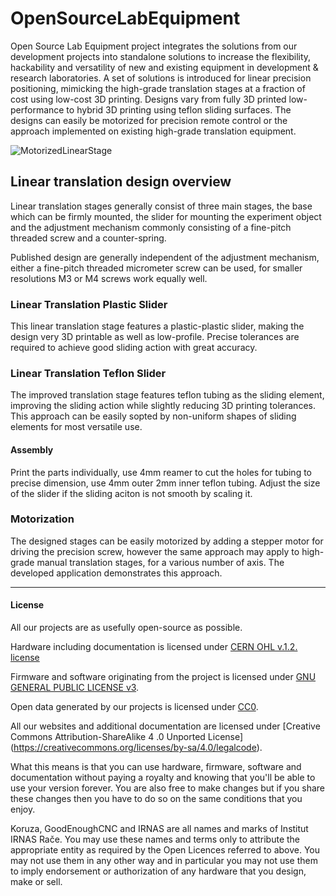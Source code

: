 OpenSourceLabEquipment
======================

Open Source Lab Equipment project integrates the solutions from our development projects into standalone solutions to increase the flexibility, hackability and versatility of new and existing equipment in development & research laboratories. A set of solutions is introduced for linear precision positioning, mimicking the high-grade translation stages at a fraction of cost using low-cost 3D printing. Designs vary from fully 3D printed low-performance to hybrid 3D printing using teflon sliding surfaces. The designs can easily be motorized for precision remote control or the approach implemented on existing high-grade translation equipment.

![MotorizedLinearStage](https://raw.github.com/IRNAS/OpenSourceLabEquipment/master/LinearTranslationStages.jpg)

## Linear translation design overview
Linear translation stages generally consist of three main stages, the base which can be firmly mounted, the slider for mounting the experiment object and the adjustment mechanism commonly consisting of a fine-pitch threaded screw and a counter-spring.

Published design are generally independent of the adjustment mechanism, either a fine-pitch threaded micrometer screw can be used, for smaller resolutions M3 or M4 screws work equally well.

### Linear Translation Plastic Slider
This linear translation stage features a plastic-plastic slider, making the design very 3D printable as well as low-profile. Precise tolerances are required to achieve good sliding action with great accuracy.

### Linear Translation Teflon Slider
The improved translation stage features teflon tubing as the sliding element, improving the sliding action while slightly reducing 3D printing tolerances. This approach can be easily sopted by non-uniform shapes of sliding elements for most versatile use.

#### Assembly
Print the parts individually, use 4mm reamer to cut the holes for tubing to precise dimension, use 4mm outer 2mm inner teflon tubing. Adjust the size of the slider if the sliding aciton is not smooth by scaling it.

### Motorization
The designed stages can be easily motorized by adding a stepper motor for driving the precision screw, however the same approach may apply to high-grade manual translation stages, for a various number of axis. The developed application demonstrates this approach.

---

#### License

All our projects are as usefully open-source as possible.

Hardware including documentation is licensed under [CERN OHL v.1.2. license](http://www.ohwr.org/licenses/cern-ohl/v1.2)

Firmware and software originating from the project is licensed under [GNU GENERAL PUBLIC LICENSE v3](http://www.gnu.org/licenses/gpl-3.0.en.html).

Open data generated by our projects is licensed under [CC0](https://creativecommons.org/publicdomain/zero/1.0/legalcode).

All our websites and additional documentation are licensed under [Creative Commons Attribution-ShareAlike 4 .0 Unported License] (https://creativecommons.org/licenses/by-sa/4.0/legalcode).

What this means is that you can use hardware, firmware, software and documentation without paying a royalty and knowing that you'll be able to use your version forever. You are also free to make changes but if you share these changes then you have to do so on the same conditions that you enjoy.

Koruza, GoodEnoughCNC and IRNAS are all names and marks of Institut IRNAS Rače. 
You may use these names and terms only to attribute the appropriate entity as required by the Open Licences referred to above. You may not use them in any other way and in particular you may not use them to imply endorsement or authorization of any hardware that you design, make or sell.

